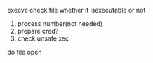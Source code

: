 execve
check file whether it isexecutable or not
1) process number(not needed)
2) prepare cred?
3) check unsafe xec

do file open
